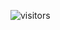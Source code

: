 ![visitors](https://visitor-badge.glitch.me/badge?page_id=UrFavouriteB0i.UrFavouriteB0i&left_color=green&right_color=red)

<!--
**UrFavouriteB0i/UrFavouriteB0i** is a ✨ _special_ ✨ repository because its `README.md` (this file) appears on your GitHub profile.

Here are some ideas to get you started:

- 🔭 I’m currently working on ...
- 🌱 I’m currently learning ...
- 👯 I’m looking to collaborate on ...
- 🤔 I’m looking for help with ...
- 💬 Ask me about ...
- 📫 How to reach me: ...
- 😄 Pronouns: ...
- ⚡ Fun fact: ...
-->
